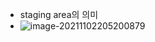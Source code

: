- staging area의 의미
- ![image-20211102205200879](C:\Users\4545a\AppData\Roaming\Typora\typora-user-images\image-20211102205200879.png)

